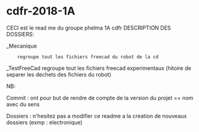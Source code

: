 # cdfr-2018-1A
CECI est le read me du groupe phelma 1A cdfr
DESCRIPTION DES DOSSIERS:

_Mecanique

        regroupe tout les fichiers freecad du robot de la cd

_TestFreeCad
        regroupe tout les fichiers freecad experimentaux (hitoire de separer les dechets des fichiers du robot)


NB:

Commit : ont pour but de rendre de compte de la version du projet == nom avec du sens


Dossiers : n'hesitez pas a modifier ce readme a la creation de nouveaux dossiers (exmp : electronique)

